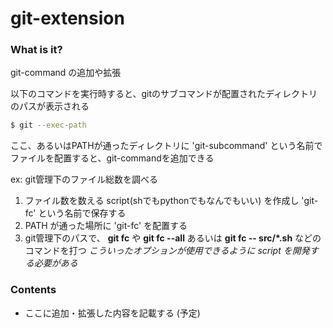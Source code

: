 # git-extension

### What is it?

git-command の追加や拡張

以下のコマンドを実行時すると、gitのサブコマンドが配置されたディレクトリのパスが表示される
```bash
$ git --exec-path
```

ここ、あるいはPATHが通ったディレクトリに 'git-subcommand' という名前でファイルを配置すると、git-commandを追加できる

ex: git管理下のファイル総数を調べる

1. ファイル数を数える script(shでもpythonでもなんでもいい) を作成し 'git-fc' という名前で保存する
1. PATH が通った場所に 'git-fc' を配置する
1. git管理下のパスで、 **git fc** や **git fc --all** あるいは **git fc -- src/\*.sh** などのコマンドを打つ *こういったオプションが使用できるように script を開発する必要がある*

### Contents

* ここに追加・拡張した内容を記載する (予定)
